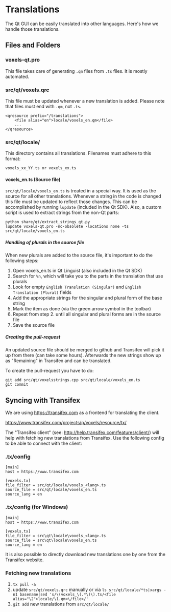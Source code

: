 Translations
============

The Qt GUI can be easily translated into other languages. Here's how we
handle those translations.

Files and Folders
-----------------

### voxels-qt.pro

This file takes care of generating `.qm` files from `.ts` files. It is mostly
automated.

### src/qt/voxels.qrc

This file must be updated whenever a new translation is added. Please note that
files must end with `.qm`, not `.ts`.

    <qresource prefix="/translations">
        <file alias="en">locale/voxels_en.qm</file>
        ...
    </qresource>

### src/qt/locale/

This directory contains all translations. Filenames must adhere to this format:

    voxels_xx_YY.ts or voxels_xx.ts

#### voxels_en.ts (Source file)

`src/qt/locale/voxels_en.ts` is treated in a special way. It is used as the
source for all other translations. Whenever a string in the code is changed
this file must be updated to reflect those changes. This can be accomplished
by running `lupdate` (included in the Qt SDK). Also, a custom script is used
to extract strings from the non-Qt parts:

    python share/qt/extract_strings_qt.py
    lupdate voxels-qt.pro -no-obsolete -locations none -ts src/qt/locale/voxels_en.ts
    
##### Handling of plurals in the source file

When new plurals are added to the source file, it's important to do the following steps:

1. Open voxels_en.ts in Qt Linguist (also included in the Qt SDK)
2. Search for `%n`, which will take you to the parts in the translation that use plurals
3. Look for empty `English Translation (Singular)` and `English Translation (Plural)` fields
4. Add the appropriate strings for the singular and plural form of the base string
5. Mark the item as done (via the green arrow symbol in the toolbar)
6. Repeat from step 2. until all singular and plural forms are in the source file
7. Save the source file

##### Creating the pull-request

An updated source file should be merged to github and Transifex will pick it
up from there (can take some hours). Afterwards the new strings show up as "Remaining"
in Transifex and can be translated.

To create the pull-request you have to do:

    git add src/qt/voxelsstrings.cpp src/qt/locale/voxels_en.ts
    git commit

Syncing with Transifex
----------------------

We are using https://transifex.com as a frontend for translating the client.

https://www.transifex.com/projects/p/voxels/resource/tx/

The "Transifex client" (see: http://help.transifex.com/features/client/)
will help with fetching new translations from Transifex. Use the following
config to be able to connect with the client:

### .tx/config

    [main]
    host = https://www.transifex.com

    [voxels.tx]
    file_filter = src/qt/locale/voxels_<lang>.ts
    source_file = src/qt/locale/voxels_en.ts
    source_lang = en
    
### .tx/config (for Windows)

    [main]
    host = https://www.transifex.com

    [voxels.tx]
    file_filter = src\qt\locale\voxels_<lang>.ts
    source_file = src\qt\locale\voxels_en.ts
    source_lang = en

It is also possible to directly download new translations one by one from the Transifex website.

### Fetching new translations

1. `tx pull -a`
2. update `src/qt/voxels.qrc` manually or via
   `ls src/qt/locale/*ts|xargs -n1 basename|sed 's/\(voxels_\(.*\)\).ts/<file alias="\2">locale/\1.qm<\/file>/'`
3. `git add` new translations from `src/qt/locale/`
